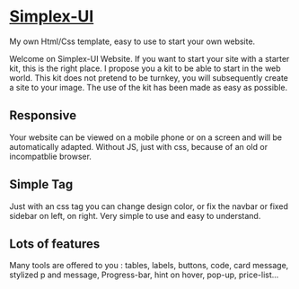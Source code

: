 [Simplex-UI](http://chikoumi.github.io/Simplex-UI/)
==========

My own Html/Css template, easy to use to start your own website.

Welcome on Simplex-UI Website. If you want to start your site with a starter kit, this is the right place. I propose you a kit to be able to start in the web world. This kit does not pretend to be turnkey, you will subsequently create a site to your image. The use of the kit has been made as easy as possible.

Responsive
------------

Your website can be viewed on a mobile phone or on a screen and will be automatically adapted. Without JS, just with css, because of an old or incompatblie browser.

Simple Tag
-----------
Just with an css tag you can change design color, or fix the navbar or fixed sidebar on left, on right. Very simple to use and easy to understand.

Lots of features
----------------
Many tools are offered to you : tables, labels, buttons, code, card message, stylized p and message, Progress-bar, hint on hover, pop-up, price-list...
